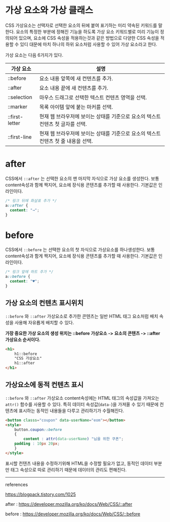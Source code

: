 # 가상 요소와 가상 클래스

CSS 가상요소는 선택자로 선택한 요소의 뒤에 붙여 표기하는 미리 약속된 키워드를 말한다. 요소의 특정한 부분에 정해진 기능을 하도록 가상 요소 키워드별로 미리 기능이 정의되어 있으며, 요소에 CSS 속성을 적용하는것과 같은 방법으로  다양한 CSS 속성을 적용할 수 있디 대문에 마치 하나의 하위 요소처럼 사용할 수 있어 가상 요소라고 한다.

가상 요소는 다음 6가지가 있다.

| **가상 요소**  | **설명**                                                     |
| -------------- | ------------------------------------------------------------ |
| ::before       | 요소 내용 앞쪽에 새 컨텐츠를 추가.                           |
| ::after        | 요소 내용 끝에 새 컨텐츠를 추가.                             |
| ::selection    | 마우스 드래그로 선택한 텍스트 컨텐츠 영역을 선택.            |
| ::marker       | 목록 아이템 앞에 붙는 마커를 선택.                           |
| ::first-letter | 현재 웹 브라우저에 보이는 상태를 기준으로 요소의 텍스트 컨텐츠 첫 글자를 선택. |
| ::first-line   | 현재 웹 브라우저에 보이는 상태를 기준으로 요소의 텍스트 컨텐츠 첫 줄 내용을 선택. |

# after

CSS에서 `::after` 는 선택한 요소의 맨 마지막 자식으로 가상 요소를 생성한다. 보통 content속성과 함께 짝지어, 요소에 장식용 콘텐츠를 추가할 때 사용한다. 기본값은 인라인이다.

```css
/* 링크 뒤에 화살표 추가 */
a::after {
  content: "→";
}
```

# before

CSS에서 `::before` 는 선택한 요소의 첫 자식으로 가상요소를 하나생성한다. 보통 content속성과 함게 짝지어, 요소에 장식용 콘텐츠를 추가할 때 사용한다. 기본값은 인라인이다.

```css
/* 링크 앞에 하트 추가 */
a::before {
  content: "♥";
}
```

## 가상 요소의 컨텐츠 표시위치

`::before` 와 `::after` 가상요소로 추가한 콘텐츠는 일반 HTML 태그 요소처럼 배치 속성을 사용해 자유룝게 배치할 수 있다. 

**가장 중요한 가상 요소의 생성 위치는 ::before 가상요소 -> 요소의 콘텐츠 -> ::after 가상요소 순서이다.**

```html
<h1>
	h1::before
	"CSS 가상요소"
	h1::after
</h1>
```

## 가상요소에 동적 컨텐츠 표시

`::before` 와 `::after` 가상요소 content속성에는 HTML 태그의 속성값을 가져오는 `attr()` 함수를 사용할 수 있다. 특히 데이터 속성값(`data-`)을 가져올 수 있기 때문에 컨텐츠에 표시하는 동적인 내용들을 다루고 관리하기가 수월해진다. 

```html
<button classs="coupon" data-userName="eom"></button>
<style>
	button.coupon::before
	{
		content : attr(data-userName) "님을 위한 쿠폰";
	padding : 10px 20px;
	}
</style>
```

표시할 컨텐츠 내용을 수정하기위해 HTML을 수정할 필요가 없고, 동적인 데이터 부분만 태그 속성으로 따로 관리하기 때문에 데이터의 관리도 편해진다. 

-----

references

https://blogpack.tistory.com/1025

after : https://developer.mozilla.org/ko/docs/Web/CSS/::after

before : https://developer.mozilla.org/ko/docs/Web/CSS/::before


